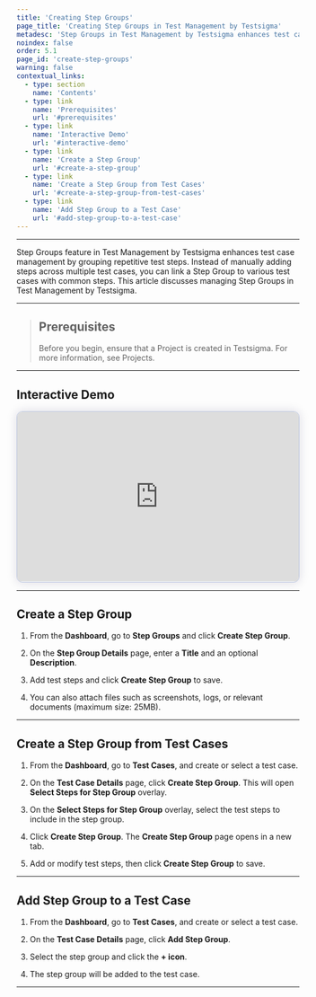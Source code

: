 ```yaml
---
title: 'Creating Step Groups'
page_title: 'Creating Step Groups in Test Management by Testsigma'
metadesc: 'Step Groups in Test Management by Testsigma enhances test case management by grouping repetitive test steps | Learn how to create step groups in Test Management by Testsigma'
noindex: false
order: 5.1
page_id: 'create-step-groups'
warning: false
contextual_links:
  - type: section
    name: 'Contents'
  - type: link
    name: 'Prerequisites'
    url: '#prerequisites'
  - type: link
    name: 'Interactive Demo'
    url: '#interactive-demo'
  - type: link
    name: 'Create a Step Group'
    url: '#create-a-step-group'
  - type: link
    name: 'Create a Step Group from Test Cases'
    url: '#create-a-step-group-from-test-cases'
  - type: link
    name: 'Add Step Group to a Test Case'
    url: '#add-step-group-to-a-test-case'
---
```


---

Step Groups feature in Test Management by Testsigma enhances test case management by grouping repetitive test steps. Instead of manually adding steps across multiple test cases, you can link a Step Group to various test cases with common steps. This article discusses managing Step Groups in Test Management by Testsigma.

---

> ## **Prerequisites**
>
> Before you begin, ensure that a Project is created in Testsigma. For more information, see Projects.

---

## **Interactive Demo**

<div>
  <script async src="https://js.storylane.io/js/v2/storylane.js"></script>
  <div class="sl-embed" style="position:relative;padding-bottom:calc(55.44% + 25px);width:100%;height:0;transform:scale(1)">
    <iframe loading="lazy" class="sl-demo" src="https://app.storylane.io/demo/hruheewjm0pd?embed=inline" name="sl-embed" allow="fullscreen" allowfullscreen style="position:absolute;top:0;left:0;width:100%!important;height:100%!important;border:1px solid rgba(63,95,172,0.35);box-shadow: 0px 0px 18px rgba(26, 19, 72, 0.15);border-radius:10px;box-sizing:border-box;"></iframe>
  </div>
</div>

---

## **Create a Step Group**

1. From the **Dashboard**, go to **Step Groups** and click **Create Step Group**.

2. On the **Step Group Details** page, enter a **Title** and an optional **Description**.

3. Add test steps and click **Create Step Group** to save.

4. You can also attach files such as screenshots, logs, or relevant documents (maximum size: 25MB).

---

## **Create a Step Group from Test Cases**

1. From the **Dashboard**, go to **Test Cases**, and create or select a test case.

2. On the **Test Case Details** page, click **Create Step Group**. This will open **Select Steps for Step Group** overlay.

3. On the **Select Steps for Step Group** overlay, select the test steps to include in the step group.

4. Click **Create Step Group**. The **Create Step Group** page opens in a new tab.

5. Add or modify test steps, then click **Create Step Group** to save.

---

## **Add Step Group to a Test Case**

1. From the **Dashboard**, go to **Test Cases**, and create or select a test case.

2. On the **Test Case Details** page, click **Add Step Group**.

3. Select the step group and click the **+ icon**.

4. The step group will be added to the test case.

---
